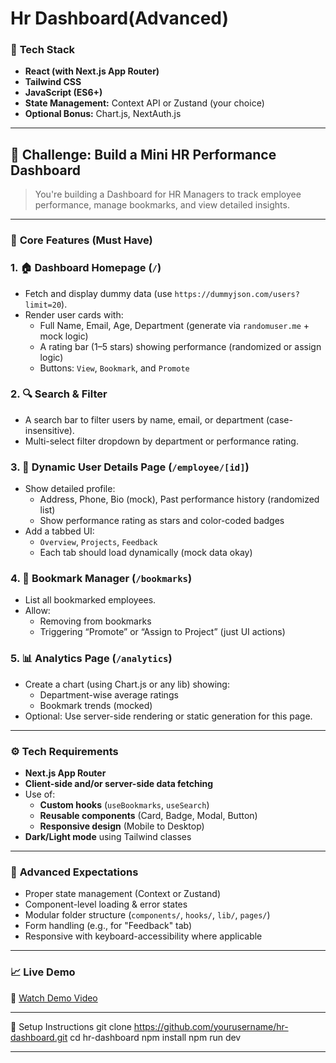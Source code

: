 # Hr Dashboard(Advanced)

### 🔧 **Tech Stack**

- **React (with Next.js App Router)**
- **Tailwind CSS**
- **JavaScript (ES6+)**
- **State Management:** Context API or Zustand (your choice)
- **Optional Bonus:** Chart.js, NextAuth.js

---

## 🚀 **Challenge: Build a Mini HR Performance Dashboard**

> You're building a Dashboard for HR Managers to track employee performance, manage bookmarks, and view detailed insights.
> 

---

### 🎯 **Core Features (Must Have)**

### 1. 🏠 **Dashboard Homepage (`/`)**

- Fetch and display dummy data (use `https://dummyjson.com/users?limit=20`).
- Render user cards with:
    - Full Name, Email, Age, Department (generate via `randomuser.me` + mock logic)
    - A rating bar (1–5 stars) showing performance (randomized or assign logic)
    - Buttons: `View`, `Bookmark`, and `Promote`

### 2. 🔍 **Search & Filter**

- A search bar to filter users by name, email, or department (case-insensitive).
- Multi-select filter dropdown by department or performance rating.

### 3. 👤 **Dynamic User Details Page (`/employee/[id]`)**

- Show detailed profile:
    - Address, Phone, Bio (mock), Past performance history (randomized list)
    - Show performance rating as stars and color-coded badges
- Add a tabbed UI:
    - `Overview`, `Projects`, `Feedback`
    - Each tab should load dynamically (mock data okay)

### 4. 📌 **Bookmark Manager (`/bookmarks`)**

- List all bookmarked employees.
- Allow:
    - Removing from bookmarks
    - Triggering “Promote” or “Assign to Project” (just UI actions)

### 5. 📊 **Analytics Page (`/analytics`)**

- Create a chart (using Chart.js or any lib) showing:
    - Department-wise average ratings
    - Bookmark trends (mocked)
- Optional: Use server-side rendering or static generation for this page.

---

### ⚙️ **Tech Requirements**

- **Next.js App Router**
- **Client-side and/or server-side data fetching**
- Use of:
    - **Custom hooks** (`useBookmarks`, `useSearch`)
    - **Reusable components** (Card, Badge, Modal, Button)
    - **Responsive design** (Mobile to Desktop)
- **Dark/Light mode** using Tailwind classes

---

### 🧠 **Advanced Expectations**

- Proper state management (Context or Zustand)
- Component-level loading & error states
- Modular folder structure (`components/`, `hooks/`, `lib/`, `pages/`)
- Form handling (e.g., for "Feedback" tab)
- Responsive with keyboard-accessibility where applicable

---
### 📈 Live Demo
🎥 [Watch Demo Video](https://github.com/Bhavyasree2003/-Hr-Dashboard-Advanced-/blob/main/demo2_GyMWnF1T.mp4)


---
🚧 Setup Instructions
git clone https://github.com/yourusername/hr-dashboard.git
cd hr-dashboard
npm install
npm run dev

---

